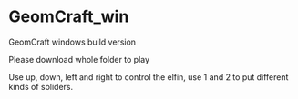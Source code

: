# GeomCraft_win
GeomCraft windows build version

Please download whole folder to play

Use up, down, left and right to control the elfin, use 1 and 2 to put different kinds of soliders.
